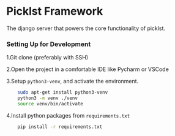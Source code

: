 # Picklst Framework
The django server that powers the core functionality of picklst.

### Setting Up for Development
1.Git clone (preferably with SSH)

2.Open the project in a comfortable IDE like Pycharm or VSCode

3.Setup `python3-venv`, and activate the environment. 
``` bash
    sudo apt-get install python3-venv
    python3 -m venv ./venv
    source venv/bin/activate
```

4.Install python packages from `requirements.txt`
```bash
    pip install -r requirements.txt
```